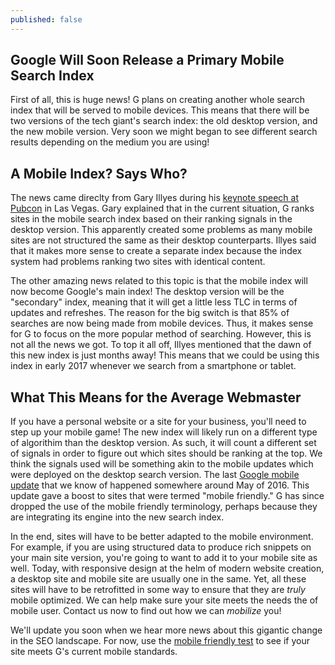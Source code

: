 ```yaml
---
published: false
---
```

## Google Will Soon Release a Primary Mobile Search Index
First of all, this is huge news! G plans on creating another whole search index that will be served to mobile devices. This means that there will be two versions of the tech giant's search index: the old desktop version, and the new mobile version. Very soon we might began to see different search results depending on the medium you are using! 

## A Mobile Index? Says Who? 
The news came direclty from Gary Illyes during his [keynote speech at Pubcon](http://www.pubcon.com/keynote-gary-illyes-pubcon-las-vegas-2016) in Las Vegas. Gary explained that in the current situation, G ranks sites in the mobile search index based on their ranking signals in the desktop version. This apparently created some problems as many mobile sites are not structured the same as their desktop counterparts. Illyes said that it makes more sense to create a separate index because the index system had problems ranking two sites with identical content. 

The other amazing news related to this topic is that the mobile index will now become Google's main index! The desktop version will be the "secondary" index, meaning that it will get a little less TLC in terms of updates and refreshes. The reason for the big switch is that 85% of searches are now being made from mobile devices. Thus, it makes sense for G to focus on the more popular method of searching. However, this is not all the news we got. To top it all off, Illyes mentioned that the dawn of this new index is just months away! This means that we could be using this index in early 2017 whenever we search from a smartphone or tablet. 

## What This Means for the Average Webmaster
If you have a personal website or a site for your business, you'll need to step up your mobile game! The new index will likely run on a different type of algorithim than the desktop version. As such, it will count a different set of signals in order to figure out which sites should be ranking at the top. We think the signals used will be something akin to the mobile updates which were deployed on the desktop search version. The last [Google mobile update](https://webmasters.googleblog.com/2016/03/continuing-to-make-web-more-mobile.html) that we know of happened somewhere around May of 2016. This update gave a boost to sites that were termed "mobile friendly." G has since dropped the use of the mobile friendly terminology, perhaps because they are integrating its engine into the new search index. 

In the end, sites will have to be better adapted to the mobile environment. For example, if you are using structured data to produce rich snippets on your main site version, you're going to want to add it to your mobile site as well. Today, with responsive design at the helm of modern website creation, a desktop site and mobile site are usually one in the same. Yet, all these sites will have to be retrofitted in some way to ensure that they are _truly_ mobile optimized. We can help make sure your site meets the needs the of mobile user. Contact us now to find out how we can _mobilize_ you! 

We'll update you soon when we hear more news about this gigantic change in the SEO landscape. For now, use the [mobile friendly test](https://www.google.com/webmasters/tools/mobile-friendly/) to see if your site meets G's current mobile standards. 



